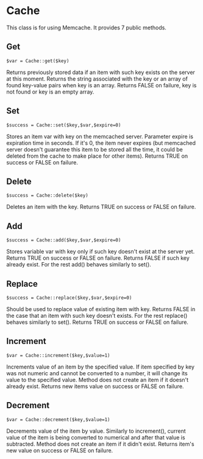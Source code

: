 # Cache

This class is for using Memcache. It provides 7 public methods.

## Get

```
$var = Cache::get($key)
```

Returns previously stored data if an item with such key exists on the server at this moment.
Returns the string associated with the key or an array of found key-value pairs when key is an array.
Returns FALSE on failure, key is not found or key is an empty array.

## Set

```
$success = Cache::set($key,$var,$expire=0)
```

Stores an item var with key on the memcached server. Parameter expire is expiration time in seconds.
If it's 0, the item never expires (but memcached server doesn't guarantee this item to be stored all the time,
it could be deleted from the cache to make place for other items). Returns TRUE on success or FALSE on failure.

## Delete

```
$success = Cache::delete($key)
```

Deletes an item with the key. Returns TRUE on success or FALSE on failure.

## Add

```
$success = Cache::add($key,$var,$expire=0)
```

Stores variable var with key only if such key doesn't exist at the server yet.
Returns TRUE on success or FALSE on failure. Returns FALSE if such key already exist.
For the rest add() behaves similarly to set().

## Replace

```
$success = Cache::replace($key,$var,$expire=0)
```

Should be used to replace value of existing item with key.
Returns FALSE in the case that an item with such key doesn't exists.
For the rest replace() behaves similarly to set().
Returns TRUE on success or FALSE on failure.

## Increment

```
$var = Cache::increment($key,$value=1)
```

Increments value of an item by the specified value.
If item specified by key was not numeric and cannot be converted to a number,
it will change its value to the specified value.
Method does not create an item if it doesn't already exist.
Returns new items value on success or FALSE on failure.

## Decrement

```
$var = Cache::decrement($key,$value=1)
```

Decrements value of the item by value. Similarly to increment(),
current value of the item is being converted to numerical and after that value is subtracted.
Method does not create an item if it didn't exist.
Returns item's new value on success or FALSE on failure.
